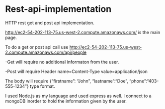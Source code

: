 # Rest-api-implementation
HTTP rest get and post api implementation. 

http://ec2-54-202-113-75.us-west-2.compute.amazonaws.com/ is the main page. 

To do a get or post api call use http://ec2-54-202-113-75.us-west-2.compute.amazonaws.com/api/people 

-Get will require no additional informaton from the user. 

-Post will require 
Header	name=Content-Type	value=application/json 

The body will require {“firstname”: “John”, “lastname”:“Doe”, “phone”:“403-555-1234”} type format. 


I used Node.js as my language and used express as well. 
I connect to a mongoDB inorder to hold the information given by the user. 
